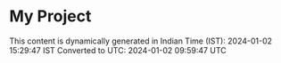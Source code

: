 # My Project

This content is dynamically generated in Indian Time (IST): 2024-01-02 15:29:47 IST
Converted to UTC: 2024-01-02 09:59:47 UTC
